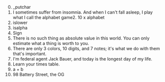 0. _putchar
1. I sometimes suffer from insomnia. And when I can't fall asleep, I play what I call the alphabet game2. 10 x alphabet
3. islower
4. isalpha
5. Sign
6. There is no such thing as absolute value in this world. You can only estimate what a thing is worth to you.
7. There are only 3 colors, 10 digits, and 7 notes; it's what we do with them that's important.
8. I'm federal agent Jack Bauer, and today is the longest day of my life.
9. Learn your times table.
10. a + b
11. 98 Battery Street, the OG
